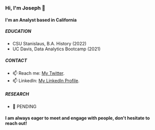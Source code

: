 ### Hi, I'm Joseph 👋

#### I'm an Analyst based in California

##### EDUCATION 

- CSU Stanislaus, B.A. History (2022)
- UC Davis, Data Analytics Bootcamp (2021)

##### CONTACT

- 📫 Reach me: [My Twitter](https://twitter.com/JosephChancey).
- 📫 LinkedIn: [My LinkedIn Profile](https://www.linkedin.com/in/joseph-chancey).

##### RESEARCH
- 📖 PENDING


#### I am always eager to meet and engage with people, don't hesitate to reach out!

<!---
josephchancey/josephchancey is a ✨ special ✨ repository because its `README.md` (this file) appears on your GitHub profile.
You can click the Preview link to take a look at your changes.
--->

